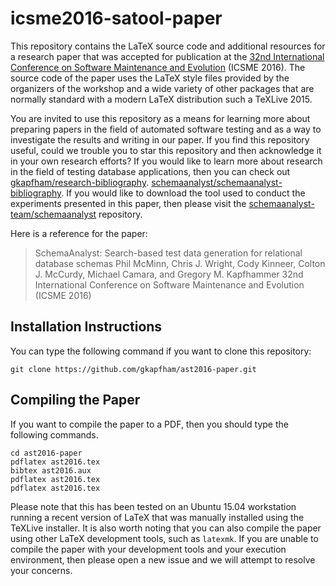 # icsme2016-satool-paper

This repository contains the LaTeX source code and additional resources for a
research paper that was accepted for publication at the [32nd International
Conference on Software Maintenance and Evolution](http://icsme2016.github.io/)
(ICSME 2016). The source code of the paper uses the LaTeX style files provided
by the organizers of the workshop and a wide variety of other packages that are
normally standard with a modern LaTeX distribution such a TeXLive 2015.

You are invited to use this repository as a means for learning more about
preparing papers in the field of automated software testing and as a way to
investigate the results and writing in our paper. If you find this repository
useful, could we trouble you to star this repository and then acknowledge it in
your own research efforts? If you would like to learn more about research in
the field of testing database applications, then you can check out
[gkapfham/research-bibliography](https://github.com/gkapfham/research-bibliography).
[schemaanalyst/schemaanalyst-bibliography](https://github.com/schemaanalyst/schemaanalyst-bibliography).
If you would like to download the tool used to conduct the experiments
presented in this paper, then please visit the
[schemaanalyst-team/schemaanalyst](https://github.com/schemaanalyst/schemaanalyst)
repository.

Here is a reference for the paper:

> SchemaAnalyst: Search-based test data generation for relational database schemas
> Phil McMinn, Chris J. Wright, Cody Kinneer, Colton J. McCurdy, Michael Camara, and Gregory M. Kapfhammer
> 32nd International Conference on Software Maintenance and Evolution (ICSME 2016)

## Installation Instructions

You can type the following command if you want to clone this repository:

```shell
git clone https://github.com/gkapfham/ast2016-paper.git
```

## Compiling the Paper

If you want to compile the paper to a PDF, then you should type the following commands.

```shell
cd ast2016-paper
pdflatex ast2016.tex
bibtex ast2016.aux
pdflatex ast2016.tex
pdflatex ast2016.tex
```

Please note that this has been tested on an Ubuntu 15.04 workstation running a
recent version of LaTeX that was manually installed using the TeXLive
installer. It is also worth noting that you can also compile the paper using
other LaTeX development tools, such as `latexmk`. If you are unable to compile
the paper with your development tools and your execution environment, then
please open a new issue and we will attempt to resolve your concerns.
